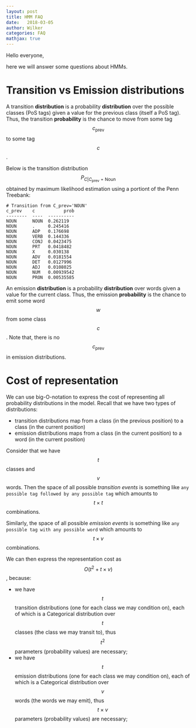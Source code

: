 ```yaml
---
layout: post
title: HMM FAQ
date:   2018-03-05
author: Wilker
categories: FAQ
mathjax: true
---
```


Hello everyone,

here we will answer some questions about HMMs.

# Transition vs Emission distributions

A transition **distribution** is a probability **distribution** over the possible classes (PoS tags) given a value for the previous class (itself a PoS tag). Thus, the transition **probability** is the chance to move from some tag $$c_{\text{prev}}$$ to some tag $$c$$.


Below is the transition distribution $$P_{C|C_{\text{prev}}=\text{Noun}}$$ obtained by maximum likelihood estimation using a portiont of the Penn Treebank:

    # Transition from C_prev='NOUN'
    c_prev    c           prob
    --------  ----  ----------
    NOUN      NOUN  0.262119
    NOUN      .     0.245416
    NOUN      ADP   0.176698
    NOUN      VERB  0.144336
    NOUN      CONJ  0.0423475
    NOUN      PRT   0.0418482
    NOUN      X     0.030138
    NOUN      ADV   0.0181554
    NOUN      DET   0.0127996
    NOUN      ADJ   0.0108025
    NOUN      NUM   0.00939542
    NOUN      PRON  0.00535585 


An emission **distribution** is a probability **distribution** over words given a value for the current class. Thus, the emission **probability** is the chance to emit some word $$w$$ from some class $$c$$. Note that, there is no $$c_{\text{prev}}$$ in emission distributions.


# Cost of representation

We can use big-O-notation to express the cost of representing all probability distributions in the model. Recall that we have two types of distributions:

* transition distributions map from a class (in the previous position) to a class (in the current position)
* emission distributions maps from a class (in the current position) to a word (in the current position)

Consider that we have $$t$$ classes and $$v$$ words. Then the space of all possible *transition events* is something like `any possible tag followed by any possible tag` which amounts to $$t \times t$$ combinations.

Similarly, the space of all possible *emission events* is something like `any possible tag with any possible word` which amounts to $$t \times v$$ combinations.

We can then express the representation cost as $$O(t^2 + t \times v)$$, because:

* we have $$t$$ transition distributions (one for each class we may condition on), each of which is a Categorical distribution over $$t$$ classes (the class we may transit to), thus $$t^2$$ parameters (probability values) are necessary;
* we have $$t$$ emission distributions (one for each class we may condition on), each of which is a Categorical distribution over $$v$$ words (the words we may emit), thus $$t \times v$$ parameters (probability values) are necessary;


